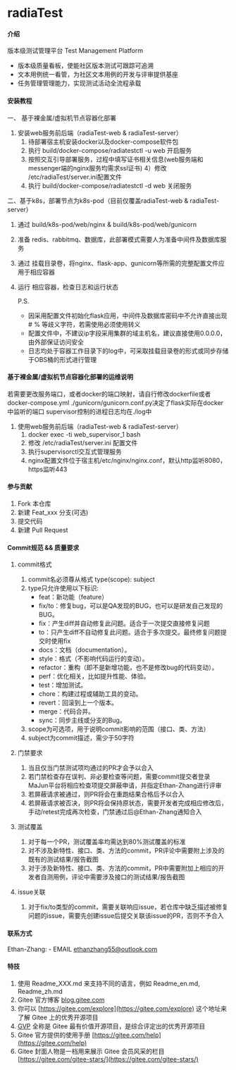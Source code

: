 # radiaTest

#### 介绍
版本级测试管理平台 Test Management Platform

- 版本级质量看板，使能社区版本测试可跟踪可追溯
- 文本用例统一看管，为社区文本用例的开发与评审提供基座
- 任务管理管理能力，实现测试活动全流程承载

#### 安装教程
一、 基于裸金属/虚拟机节点容器化部署
1.  安装web服务前后端（radiaTest-web & radiaTest-server）
    1) 待部署宿主机安装docker以及docker-compose软件包
    2) 执行 build/docker-compose/radiatestctl -u web 开启服务
    3) 按照交互引导部署服务，过程中填写证书相关信息(web服务端和messenger端的nginx服务均需求ssl证书)
    4）修改 /etc/radiaTest/server.ini配置文件
    5) 执行 build/docker-compose/radiatestctl -d web 关闭服务

二、基于k8s，部署节点为k8s-pod（目前仅覆盖radiaTest-web & radiaTest-server）
1. 通过 build/k8s-pod/web/nginx & build/k8s-pod/web/gunicorn
2. 准备 redis、rabbitmq、数据库，此部署模式需要人为准备中间件及数据库服务
3. 通过 挂载目录卷，将nginx、flask-app、gunicorn等所需的完整配置文件应用于相应容器
4. 运行 相应容器，检查日志和运行状态

    P.S.
    - 因采用配置文件初始化flask应用，中间件及数据库密码中不允许直接出现 # % 等歧义字符，若需使用必须使用转义
    - 配置文件中，不建议ip字段采用集群的域主机名，建议直接使用0.0.0.0，由外部保证访问安全
    - 日志均处于容器工作目录下的log中，可采取挂载目录卷的形式或同步存储于OBS桶的形式进行管理

#### 基于裸金属/虚拟机节点容器化部署的运维说明
若需要更改服务端口，或者docker的端口映射，请自行修改dockerfile或者docker-compose.yml
./gunicorn/gunicorn.conf.py决定了flask实际在docker中监听的端口
supervisor控制的进程日志均在./log中

1.  使用web服务前后端（radiaTest-web & radiaTest-server）
    1) docker exec -ti web_supervisor_1 bash
    2) 修改 /etc/radiaTest/server.ini 配置文件
    3) 执行supervisorctl交互式管理服务
    4) nginx配置文件位于宿主机/etc/nginx/nginx.conf，默认http监听8080，https监听443

#### 参与贡献

1.  Fork 本仓库
2.  新建 Feat_xxx 分支(可选)
3.  提交代码
4.  新建 Pull Request

#### Commit规范 && 质量要求

1.  commit格式
    1) commit名必须尊从格式 type(scope): subject
    2) type只允许使用以下标识:
        - feat：新功能（feature）
        - fix/to：修复bug，可以是QA发现的BUG，也可以是研发自己发现的BUG。
        - fix：产生diff并自动修复此问题。适合于一次提交直接修复问题
        - to：只产生diff不自动修复此问题。适合于多次提交。最终修复问题提交时使用fix
        - docs：文档（documentation）。
        - style：格式（不影响代码运行的变动）。
        - refactor：重构（即不是新增功能，也不是修改bug的代码变动）。
        - perf：优化相关，比如提升性能、体验。
        - test：增加测试。
        - chore：构建过程或辅助工具的变动。
        - revert：回滚到上一个版本。
        - merge：代码合并。
        - sync：同步主线或分支的Bug。
    3) scope为可选项，用于说明commit影响的范围（接口、类、方法）
    4) subject为commit描述，需少于50字符

2.  门禁要求
    1) 当且仅当门禁测试项均通过的PR才会予以合入
    2) 若门禁检查存在误判、非必要检查等问题，需要commit提交者登录MaJun平台将相应检查项提交屏蔽申请，并指定Ethan-Zhang进行评审
    3) 若屏蔽请求被通过，则PR将会在重跑结果合格后予以合入
    4) 若屏蔽请求被否决，则PR将会保持原状态，需要开发者完成相应修改后，手动/retest完成再次检查，门禁通过后@Ethan-Zhang通知合入

3.  测试覆盖
    1) 对于每一个PR，测试覆盖率均需达到80%测试覆盖的标准
    2) 对不涉及新特性、接口、类、方法的commit，PR评论中需要附上涉及的既有的测试结果/报告截图
    3) 对于涉及新特性、接口、类、方法的commit，PR中需要附加上相应的开发者自测用例，评论中需要涉及接口的测试结果/报告截图
    
4.  issue关联
    1) 对于fix/to类型的commit，需要关联响应issue，若仓库中缺乏描述被修复问题的issue，需要先创建issue后提交关联该issue的PR，否则不予合入

#### 联系方式

Ethan-Zhang:
    - EMAIL ethanzhang55@outlook.com

#### 特技

1.  使用 Readme\_XXX.md 来支持不同的语言，例如 Readme\_en.md, Readme\_zh.md
2.  Gitee 官方博客 [blog.gitee.com](https://blog.gitee.com)
3.  你可以 [https://gitee.com/explore](https://gitee.com/explore) 这个地址来了解 Gitee 上的优秀开源项目
4.  [GVP](https://gitee.com/gvp) 全称是 Gitee 最有价值开源项目，是综合评定出的优秀开源项目
5.  Gitee 官方提供的使用手册 [https://gitee.com/help](https://gitee.com/help)
6.  Gitee 封面人物是一档用来展示 Gitee 会员风采的栏目 [https://gitee.com/gitee-stars/](https://gitee.com/gitee-stars/)

